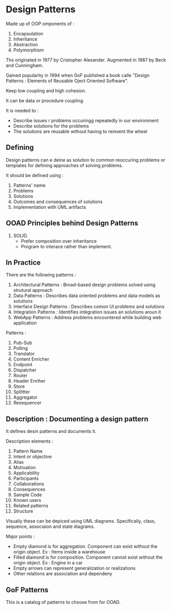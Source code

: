 # Design Patterns

Made up of OOP omponents of :

1. Encapsulation
2. Inheritance
3. Abstraction
4. Polymorphism

Ths originated in 1977 by Cristopher Alexander. Augmented in 1987 by Beck and Cunningham.

Gained popularity in 1994 when GoF published a book calle "Design Patterns : Elements of Reusable Oject Oriented Software".

Keep low coupling and high cohesion.

It can be data or procedure coupling.

It is needed to :

- Describe issues r problems occuringg repeatedly in our environment
- Describe solutions for the problems
- The solutions are reusable without having to reinvent the wheel

## Defining

Design patterns can e deine as solution to common reoccuring problems or templates for defining approaches of solving problems.

It should be defined using : 

1. Patterns' name
2. Problems
3. Solutions
4. Outcomes and consequences of solutions
5. Implementation with UML artifacts

## OOAD Principles behind Design Patterns

1. SOLID.
    - Prefer composition over inheritance
    - Program to interace rather than implement.

## In Practice

There are the following patterns :

1. Architectural Patterns : Broad-based design problems solved using strutural approach
2. Data Patterns : Describes data oriented problems and data models as solutions
3. Interface Design Patterns : Describes comon UI problems and solutions
4. Integration Patterns : Identifies integration issues an solutions aroun it
5. WebApp Patterns : Address problems encountered while building web application

Patterns :

1. Pub-Sub
2. Polling
3. Translator
4. Content Enricher
5. Endpoint
6. Dispatcher
7. Router
8. Header Enriher
9. Store
10. Splittter
11. Aggregator
12. Resequencer

## Description : Documenting a design pattern

It defines desin patterns and documents it.

Description elements :

1. Pattern Name
2. Intent or objective
3. Alias
4. Motivation
5. Applicability
6. Participants
7. Collaborations
8. Consequences
9. Sample Code
10. Known users
11. Related patterns
12. Structure

Visually these can be depiced using UML diagrams. Specifically, class, sequence, associaion and state diagrams.

Major points :

- Empty diamond is for aggregation. Component can exist without the origin object. Ex : Items inside a warehouse
- Filled diamond is for composition. Component cannot exist without the origin object. Ex : Engine in a car
- Empty arrows can represent generalization or realizations
- Other relations are association and dependeny

## GoF Patterns

This is a catalog of patterns to choose from for OOAD.
